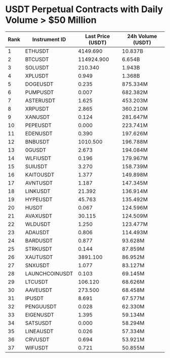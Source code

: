 # USDT Perpetual Contracts with Daily Volume > $50 Million

| Rank | Instrument ID | Last Price (USDT) | 24h Volume (USDT) |
|------|---------------|-------------------|-------------------|
| 1 | ETHUSDT | 4149.690 | 10.837B |
| 2 | BTCUSDT | 114924.900 | 6.654B |
| 3 | SOLUSDT | 210.340 | 1.943B |
| 4 | XPLUSDT | 0.949 | 1.368B |
| 5 | DOGEUSDT | 0.235 | 875.334M |
| 6 | PUMPUSDT | 0.007 | 682.382M |
| 7 | ASTERUSDT | 1.625 | 453.203M |
| 8 | XRPUSDT | 2.865 | 360.210M |
| 9 | XANUSDT | 0.124 | 281.647M |
| 10 | PEPEUSDT | 0.000 | 223.741M |
| 11 | EDENUSDT | 0.390 | 197.626M |
| 12 | BNBUSDT | 1010.500 | 196.788M |
| 13 | 0GUSDT | 2.673 | 194.084M |
| 14 | WLFIUSDT | 0.196 | 179.967M |
| 15 | SUIUSDT | 3.270 | 158.739M |
| 16 | KAITOUSDT | 1.377 | 149.898M |
| 17 | AVNTUSDT | 1.187 | 147.345M |
| 18 | LINKUSDT | 21.392 | 136.914M |
| 19 | HYPEUSDT | 45.763 | 135.492M |
| 20 | HUSDT | 0.067 | 124.596M |
| 21 | AVAXUSDT | 30.115 | 124.509M |
| 22 | WLDUSDT | 1.250 | 123.477M |
| 23 | ADAUSDT | 0.806 | 114.493M |
| 24 | BARDUSDT | 0.877 | 93.628M |
| 25 | STRKUSDT | 0.144 | 87.859M |
| 26 | XAUTUSDT | 3891.100 | 86.952M |
| 27 | SNXUSDT | 1.077 | 83.127M |
| 28 | LAUNCHCOINUSDT | 0.103 | 69.145M |
| 29 | LTCUSDT | 106.120 | 68.626M |
| 30 | AAVEUSDT | 273.500 | 68.458M |
| 31 | IPUSDT | 8.691 | 67.577M |
| 32 | PENGUUSDT | 0.028 | 62.330M |
| 33 | EIGENUSDT | 1.395 | 59.134M |
| 34 | SATSUSDT | 0.000 | 58.294M |
| 35 | LINEAUSDT | 0.026 | 57.334M |
| 36 | CRVUSDT | 0.694 | 53.921M |
| 37 | WIFUSDT | 0.721 | 50.855M |
